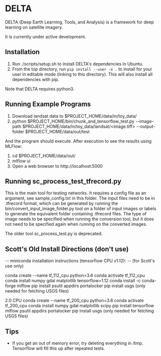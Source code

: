 # DELTA

DELTA (Deep Earth Learning, Tools, and Analysis) is a framework for deep learning on satellite imagery.

It is currently under active development.

## Installation

1. Run ./scripts/setup.sh to install DELTA's dependencies in Ubuntu.
2. From the top directory, run `pip install --user -e .` to install for your user in
editable mode (linking to this directory). This will also install all dependencies with pip.

Note that DELTA requires python3.

## Running Example Programs

1. Download landsat data to $PROJECT_HOME/data/in/toy_data/
3. python $PROJECT_HOME/bin/chunk_and_tensorflow_test.py --image-path $PROJECT_HOME/data/in/toy_data/landsat/<image.tiff> --output-folder $PROJECT_HOME/data/out/test

And the program should execute.  After execution to see the results using MLFlow:

1. cd $PROJECT_HOME/data/out/
2. mlflow ui
3. Open a web browser to http://localhost:5000

## Running sc_process_test_tfrecord.py

This is the main tool for testing networks. It requires a config file as an argument, see
sample_config.txt in this folder.  The input files need to be in .tfrecord format, which
can be generated by running the bin/convert_input_image_folder.py tool on a folder of
input images or labels to generate the equivalent folder containing .tfrecord files.  The
type of image needs to be specified when running the conversion tool, but it does not
need to be specified again when running on the converted images.

The older tool sc_process_test.py is deprecated.

## Scott's Old Install Directions (don't use)

-- miniconda installation instructions (tensorflow CPU v1.12):
-- (for Scott's use only)

conda create --name tf_112_cpu python=3.6
conda activate tf_112_cpu
conda install numpy gdal matplotlib tensorflow=1.12
conda install -c conda-forge mlflow
pip install psutil appdirs portalocker
pip install usgs (only needed for fetching USGS files)


2.0 CPU
conda create --name tf_200_cpu python=3.6
conda activate tf_200_cpu
conda install numpy gdal matplotlib scipy
pip install tensorflow mlflow psutil appdirs portalocker
pip install usgs (only needed for fetching USGS files)

## Tips

- If you get an out of memory error, try deleting everything in /tmp.
  Tensorflow will fill this up after repeated tests.


